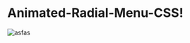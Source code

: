 # Animated-Radial-Menu-CSS!
![asfas](https://user-images.githubusercontent.com/92310139/205215330-17b57f47-38de-45e6-bc27-5ba79705fea0.gif)

